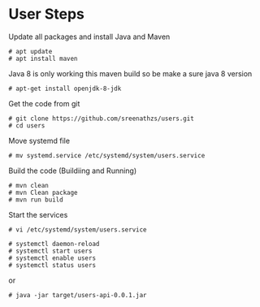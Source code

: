 # User Steps

Update all packages and install Java and Maven

    # apt update
    # apt install maven 

 Java 8 is only working this maven build so be make a sure java 8 version 

    # apt-get install openjdk-8-jdk


Get the code from git 

    # git clone https://github.com/sreenathzs/users.git
    # cd users

Move systemd file

    # mv systemd.service /etc/systemd/system/users.service

Build the code (Buildiing and Running)
 
    # mvn clean
    # mvn Clean package
    # mvn run build 

Start the services 

    # vi /etc/systemd/system/users.service

    # systemctl daemon-reload
    # systemctl start users
    # systemctl enable users 
    # systemctl status users

or 

    # java -jar target/users-api-0.0.1.jar



